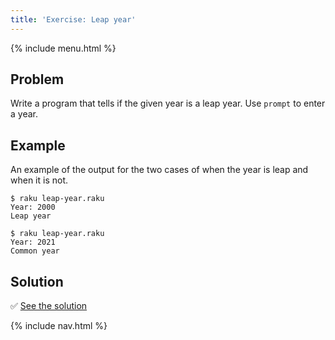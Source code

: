 ```yaml
---
title: 'Exercise: Leap year'
---
```


{% include menu.html %}

## Problem

Write a program that tells if the given year is a leap year. Use `prompt` to enter a year.

## Example

An example of the output for the two cases of when the year is leap and when it is not.

```console
$ raku leap-year.raku
Year: 2000
Leap year

$ raku leap-year.raku
Year: 2021
Common year
```

## Solution

✅ [See the solution](solution)

{% include nav.html %}